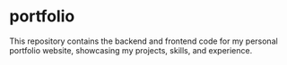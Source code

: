 # portfolio
This repository contains the backend and frontend code for my personal portfolio website, showcasing my projects, skills, and experience.
